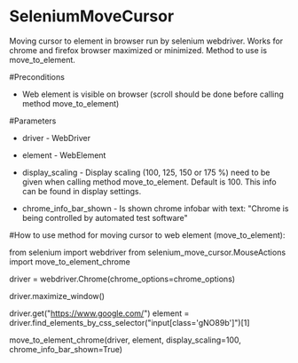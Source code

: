 # SeleniumMoveCursor
Moving cursor to element in browser run by selenium webdriver.
Works for chrome and firefox browser maximized or minimized. Method to use is move_to_element.

#Preconditions
- Web element is visible on browser (scroll should be done before calling method move_to_element)

#Parameters
- driver - WebDriver
- element - WebElement
- display_scaling - Display scaling (100, 125, 150 or 175 %) need to be given when calling method move_to_element.
Default is 100.
This info can be found in display settings.

- chrome_info_bar_shown - Is shown chrome infobar with text: "Chrome is being controlled by automated test software"


#How to use method for moving cursor to web element (move_to_element):

from selenium import webdriver
from selenium_move_cursor.MouseActions import move_to_element_chrome

driver = webdriver.Chrome(chrome_options=chrome_options)

driver.maximize_window()

driver.get("https://www.google.com/")
element = driver.find_elements_by_css_selector("input[class='gNO89b']")[1]


move_to_element_chrome(driver, element, display_scaling=100, chrome_info_bar_shown=True)